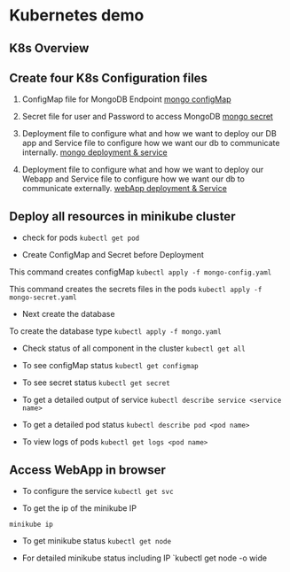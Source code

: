 # Kubernetes demo

## K8s Overview


## Create four K8s Configuration files

1. ConfigMap file for MongoDB Endpoint
[mongo configMap](./mongo-config.yaml)


2. Secret file for user and Password to access MongoDB
[mongo secret](./mongo-secret.yaml)


3. Deployment file to configure what and how we want to deploy our DB app and
Service file to configure how we want our db to communicate internally.
[mongo deployment & service](./mongo.yaml)


4. Deployment file to configure what and how we want to deploy our  Webapp and
Service file to configure how we want our db to communicate externally.
[webApp deployment & Service](./webapp.yaml)


## Deploy all resources in minikube cluster

- check for pods
`kubectl get pod`

- Create ConfigMap and Secret before Deployment
<!-- Apply manages applications through files defining K8s resources -->
This command creates configMap `kubectl apply -f mongo-config.yaml` 

This command creates the secrets files in the pods `kubectl apply -f mongo-secret.yaml`

- Next create the database
<!-- We create the database before the webApp, Because the WebApp depends on the database -->
To create the database type `kubectl apply -f mongo.yaml`

- Check status of all component in the cluster
`kubectl get all`

- To see configMap status
`kubectl get configmap`

- To see secret status
`kubectl get secret`

- To get a detailed output of service
`kubectl describe service <service name>`

- To get a detailed pod status
`kubectl describe pod <pod name>`

- To view logs of pods
`kubectl get logs <pod name>`

## Access WebApp in browser

- To configure the service
`kubectl get svc`

- To get the ip of the minikube IP
<!-- This IP allows us to access the container via the browser -->
`minikube ip`

- To get minikube status
`kubectl get node`

- For detailed minikube status including IP
`kubectl get node -o wide